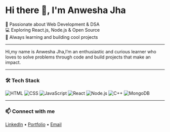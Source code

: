 # Hi there 👋, I'm Anwesha Jha

🚀 Passionate about Web Development & DSA  
💻 Exploring React.js, Node.js & Open Source  
🌱 Always learning and building cool projects  

---
Hi,my name is  Anwesha Jha,I’m an enthusiastic and curious learner who loves to solve problems through code and build projects that make an impact.

---
### 🛠️ Tech Stack
![HTML](https://img.shields.io/badge/-HTML5-E34F26?logo=html5&logoColor=white&style=flat) 
![CSS](https://img.shields.io/badge/-CSS3-1572B6?logo=css3&logoColor=white&style=flat) 
![JavaScript](https://img.shields.io/badge/-JavaScript-F7DF1E?logo=javascript&logoColor=black&style=flat) 
![React](https://img.shields.io/badge/-React-61DAFB?logo=react&logoColor=black&style=flat) 
![Node.js](https://img.shields.io/badge/-Node.js-339933?logo=node.js&logoColor=white&style=flat) 
![C++](https://img.shields.io/badge/-C++-00599C?logo=c%2B%2B&logoColor=white&style=flat) 
![MongoDB](https://img.shields.io/badge/-MongoDB-47A248?logo=mongodb&logoColor=white&style=flat)  

---


### 📫 Connect with me
[LinkedIn](#) • [Portfolio](#) • [Email](mailto:youremail@example.com)
